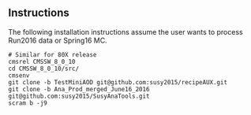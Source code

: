 ## Instructions

The following installation instructions assume the user wants to process Run2016 data or Spring16 MC.

```
# Similar for 80X release
cmsrel CMSSW_8_0_10
cd CMSSW_8_0_10/src/
cmsenv
git clone -b TestMiniAOD git@github.com:susy2015/recipeAUX.git
git clone -b Ana_Prod_merged_June16_2016 git@github.com:susy2015/SusyAnaTools.git
scram b -j9
```

